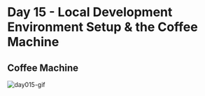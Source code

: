 # Day 15 - Local Development Environment Setup & the Coffee Machine

## Coffee Machine
![day015-gif](https://user-images.githubusercontent.com/67601521/177451712-26a05865-1ed0-4cc8-9682-71c404a2e9a8.gif)

